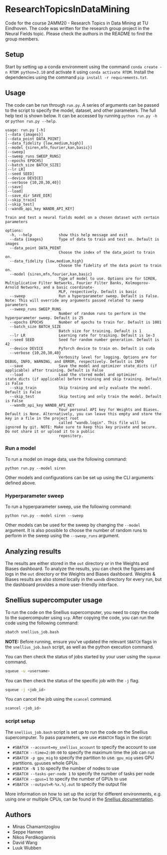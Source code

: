 # ResearchTopicsInDataMining
Code for the course 2AMM20 - Research Topics in Data Mining at TU Eindhoven. The code was written for the research group project in the Neural Fields topic. Please check the authors in the README to find the group members.

## Setup
Start by setting up a conda environment using the command `conda create -n RTDM python=3.10` and activate it using `conda activate RTDM`.
Install the dependencies using the command `pip install -r requirements.txt`.

## Usage
The code can be run through `run.py`. A series of arguments can be passed to the script to specify the model, dataset, and other parameters. The full help text is shown below. It can be accessed by running `python run.py -h` or `python run.py --help`.
```
usage: run.py [-h]
[--data {images}]
[--data_point DATA_POINT]
[--data_fidelity {low,medium,high}]
[--model {siren,mfn,fourier,kan,basic}]
[--sweep] 
[--sweep_runs SWEEP_RUNS]
[--epochs EPOCHS] 
[--batch_size BATCH_SIZE]
[--lr LR] 
[--seed SEED]
[--device DEVICE]
[--verbose {10,20,30,40}]
[--save]
[--load] 
[--save_dir SAVE_DIR] 
[--skip_train] 
[--skip_test]
[--wandb_api_key WANDB_API_KEY]

Train and test a neural fields model on a chosen dataset with certain parameters

options:
  -h, --help            show this help message and exit
  --data {images}       Type of data to train and test on. Default is images
  --data_point DATA_POINT
                        Choose the index of the data_point to train on.
  --data_fidelity {low,medium,high}
                        Choose the fidelity of the data point to train on.
  --model {siren,mfn,fourier,kan,basic}
                        Type of model to use. Options are for SIREN, Multiplicative Filter Networks, Fourier Filter Banks, Kolmogorov-Arnold Networks, and a basic coordinate-   
                        MLP, respectively. Default is basic
  --sweep               Run a hyperparameter sweep. Default is False. Note: This will override any arguments passed related to sweep parameters
  --sweep_runs SWEEP_RUNS
                        Number of random runs to perform in the hyperparameter sweep. Default is 25
  --epochs EPOCHS       Number of epochs to train for. Default is 1001
  --batch_size BATCH_SIZE
                        Batch size for training. Default is 1
  --lr LR               Learning rate for training. Default is 1e-3
  --seed SEED           Seed for random number generation. Default is 42
  --device DEVICE       PyTorch device to train on. Default is cuda
  --verbose {10,20,30,40}
                        Verbosity level for logging. Options are for DEBUG, INFO, WARNING, and ERROR, respectively. Default is INFO
  --save                Save the model and optimizer state_dicts (if applicable) after training. Default is False
  --load                Load the stored model and optimizer state_dicts (if applicable) before training and skip training. Default is False
  --skip_train          Skip training and only evaluate the model. Default is False
  --skip_test           Skip testing and only train the model. Default is False
  --wandb_api_key WANDB_API_KEY
                        Your personal API key for Weights and Biases. Default is None. Alternatively, you can leave this empty and store the key in a file in the project root   
                        called "wandb.login". This file will be ignored by git. NOTE: Make sure to keep this key private and secure. Do not share it or upload it to a public    
                        repository.
```

### Run a model
To run a model on image data, use the following command:
```
python run.py --model siren
```
Other models and configurations can be set up using the CLI arguments defined above.

### Hyperparameter sweep
To run a hyperparameter sweep, use the following command:
```
python run.py --model siren --sweep
```
Other models can be used for the sweep by changing the `--model` argument.
It is also possible to choose the number of random runs to perform in the sweep using the `--sweep_runs` argument.

## Analyzing results
The results are either stored in the `out` directory or in the Weights and Biases dashboard. 
To analyze the results, you can check the figures and logs in the `out` directory or the Weights and Biases dashboard.
Weights & Biases results are also stored locally in the `wandb` directory for every run, 
but the dashboard provides a more user-friendly interface.

## Snellius supercomputer usage
To run the code on the Snellius supercomputer, you need to copy the code to the supercomputer using `scp`.
After copying the code, you can run the code using the following command:
```bash
sbatch snellius_job.bash
```
**NOTE:** Before running, ensure you've updated the relevant `SBATCH` flags in the `snellius_job.bash` script, as well as the python execution command.

You can then check the status of jobs started by your user using the `squeue` command.
```bash
squeue -u <username>
```

You can then check the status of the specific job with the `-j` flag.
```bash
squeue -j <job_id>
```

You can cancel the job using the `scancel` command.
```bash
scancel <job_id>
```

### script setup
The `snellius_job.bash` script is set up to run the code on the Snellius supercomputer.
To pass parameters, we use `#SBATCH` flags in the script:
- `#SBATCH --account=my_snellius_account` to specify the account to use
- `#SBATCH --time=2:00:00` to specify the maximum time the job can run
- `#SBATCH -p gpu_mig` to specify the partition to use. `gpu_mig` uses GPU partitions. `gpu`uses whole GPUs.
- `#SBATCH -N 1` to specify the number of nodes to use
- `#SBATCH --tasks-per-node 1` to specify the number of tasks per node
- `#SBATCH --gpus=1` to specify the number of GPUs to use
- `#SBATCH --output=R-%x.%j.out` to specify the output file

More information on how to set up the script for different environments, e.g. using one or multiple CPUs, can be found in the [Snellius documentation](https://servicedesk.surf.nl/wiki/display/WIKI/Example+job+scripts).

## Authors
 - Minas Chamamtzoglou
 - Seppe Hannen
 - Nikos Perdikogiannis
 - David Wang
 - Luuk Wubben
